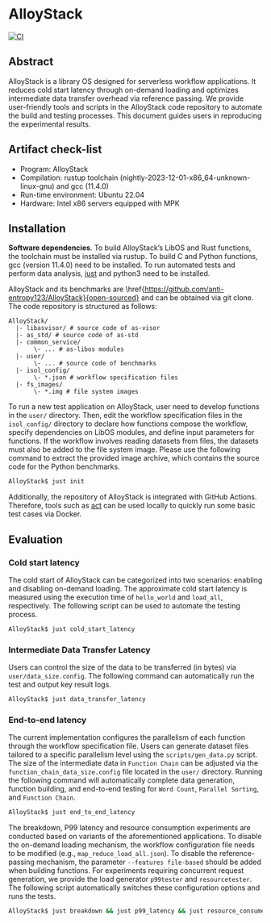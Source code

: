 # AlloyStack

[![CI](https://github.com/anti-entropy123/AlloyStack/actions/workflows/main.yml/badge.svg)](https://github.com/anti-entropy123/AlloyStack/actions/workflows/main.yml)

## Abstract
AlloyStack is a library OS designed for serverless workflow applications. It reduces cold start latency through on-demand loading and optimizes intermediate data transfer overhead via reference passing. We provide user-friendly tools and scripts in the AlloyStack code repository to automate the
build and testing processes. This document guides users in reproducing the experimental results.

## Artifact check-list

* Program: AlloyStack
* Compilation: rustup toolchain (nightly-2023-12-01-x86_64-unknown-linux-gnu) and gcc (11.4.0)
* Run-time environment: Ubuntu 22.04
* Hardware: Intel x86 servers equipped with MPK

## Installation

**Software dependencies**. To build AlloyStack’s LibOS and Rust functions, the toolchain must be installed via rustup. To build C and Python functions, gcc (version 11.4.0) need to be installed. To run automated tests and perform data analysis, [just](https://github.com/casey/just) and python3 need to be installed.

AlloyStack and its benchmarks are \href{https://github.com/anti-entropy123/AlloyStack}{open-sourced} and can be obtained via git clone. The code repository is structured as follows:

```
AlloyStack/
  |- libasvisor/ # source code of as-visor
  |- as_std/ # source code of as-std
  |- common_service/
       \- ... # as-libos modules
  |- user/
       \- ... # source code of benchmarks
  |- isol_config/
       \- *.json # workflow specification files
  |- fs_images/
       \- *.img # file system images
```


To run a new test application on AlloyStack, user need to develop functions in the `user/` directory. Then, edit the workflow specification files in the `isol_config/` directory to declare how functions compose the workflow, specify dependencies on LibOS modules, and define input parameters for functions. If the workflow involves reading datasets from files, the datasets must also be added to the file system image. Please use the following command to extract the provided image archive, which contains the source code for the Python benchmarks.

```bash
AlloyStack$ just init
```

Additionally, the repository of AlloyStack is integrated with GitHub Actions. Therefore, tools such as [act](https://github.com/nektos/act) can be used locally to quickly run some basic test cases via Docker.

## Evaluation
### Cold start latency

The cold start of AlloyStack can be categorized into two scenarios: enabling and disabling on-demand loading. The approximate cold start latency is measured using the execution time of `hello_world` and `load_all`, respectively. The following script can be used to automate the testing process. 

```bash
AlloyStack$ just cold_start_latency
```

### Intermediate Data Transfer Latency
Users can control the size of the data to be transferred (in bytes) via `user/data_size.config`. The following command can automatically run the test and output key result logs.

```bash
AlloyStack$ just data_transfer_latency
```

### End-to-end latency

The current implementation configures the parallelism of each function through the workflow specification file. Users can generate dataset files tailored to a specific parallelism level using the `scripts/gen_data.py` script. The size of the intermediate data in `Function Chain` can be adjusted via the `function_chain_data_size.config` file located in the `user/` directory. Running the following command will automatically complete data generation, function building, and end-to-end testing for `Word Count`, `Parallel Sorting`, and `Function Chain`.

```bash
AlloyStack$ just end_to_end_latency
```

The breakdown, P99 latency and resource consumption experiments are conducted based on variants of the aforementioned applications. To disable the on-demand loading mechanism, the workflow configuration file needs to be modified (e.g., `map_reduce_load_all.json`). To disable the reference-passing mechanism, the parameter `--features file-based` should be added when building functions. For experiments requiring concurrent request generation, we provide the load generator `p99tester` and `resourcetester`. The following script automatically switches these configuration options and runs the tests.

```bash
AlloyStack$ just breakdown && just p99_latency && just resource_consume
```
